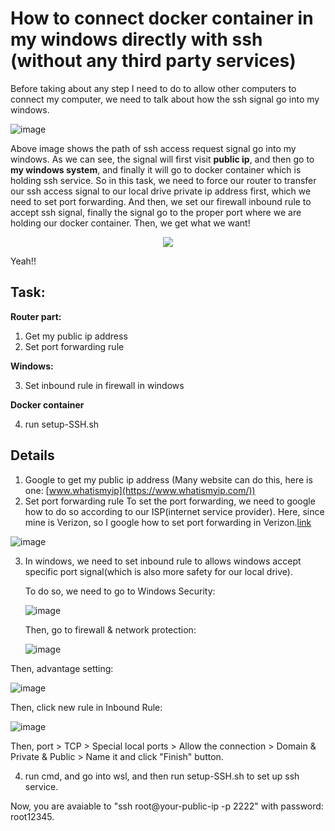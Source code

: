 # How to connect docker container in my windows directly with ssh (without any third party services)

Before taking about any step I need to do to allow other computers to connect my computer, we need to talk about how the ssh signal go into my windows.

![image](https://github.com/zz9tf/MyDevice2external/assets/77183284/a41f5337-371a-4340-b134-fd44d17fc707)

Above image shows the path of ssh access request signal go into my windows. As we can see, the signal will first visit **public ip**, and then go to **my windows system**, and finally it will go to docker container which is holding ssh service. So in this task, we need to force our router to transfer our ssh access signal to our local drive private ip address first, which we need to set port forwarding. And then, we set our firewall inbound rule to accept ssh signal, finally the signal go to the proper port where we are holding our docker container. Then, we get what we want!
<p align="center">
   <img src="https://github.com/zz9tf/MyDevice2external/assets/77183284/a153fb21-a4ff-46f6-b4ad-ec693dfafc24"/>
 </p>
Yeah!!

**Task**:
-------
  **Router part:**
  1. Get my public ip address
  2. Set port forwarding rule
  
  **Windows:**
  
  3. Set inbound rule in firewall in windows
  
  **Docker container**
  
  4. run setup-SSH.sh


## Details
1. Google to get my public ip address (Many website can do this, here is one: [www.whatismyip](https://www.whatismyip.com/))
2. Set port forwarding rule
  To set the port forwarding, we need to google how to do so according to our ISP(internet service provider). Here, since mine is Verizon, so I google how to set port forwarding in Verizon.[link](https://www.verizon.com/support/knowledge-base-87064/)

![image](https://github.com/zz9tf/MyDevice2external/assets/77183284/3cce621a-5539-4ca0-a57f-aa5f1611c9ef)

3. In windows, we need to set inbound rule to allows windows accept specific port signal(which is also more safety for our local drive).
  
   To do so, we need to go to Windows Security:
   
   ![image](https://github.com/zz9tf/MyDevice2external/assets/77183284/57f18dd4-1c88-4cc1-99f1-46777818db65)

   Then, go to firewall & network protection:
   
   ![image](https://github.com/zz9tf/MyDevice2external/assets/77183284/a02e673d-c837-4118-aa5d-9dca68716e77)

  Then, advantage setting:
  
  ![image](https://github.com/zz9tf/MyDevice2external/assets/77183284/84d472c9-907c-4a5a-a0e2-ca7d93d48261)

  Then, click new rule in Inbound Rule:
  
  ![image](https://github.com/zz9tf/MyDevice2external/assets/77183284/67c7da5e-8d15-443d-a02f-00abe1cb6101)

  Then, port > TCP > Special local ports > Allow the connection > Domain & Private & Public > Name it and click "Finish" button.

4. run cmd, and go into wsl, and then run setup-SSH.sh to set up ssh service.

Now, you are avaiable to "ssh root@your-public-ip -p 2222" with password: root12345.
